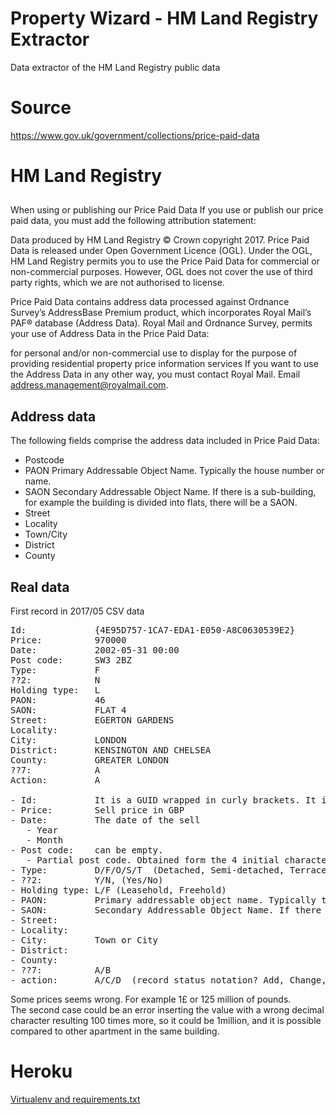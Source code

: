 # Property Wizard - HM Land Registry Extractor
Data extractor of the HM Land Registry public data

# Source

https://www.gov.uk/government/collections/price-paid-data


# HM Land Registry

## 
When using or publishing our Price Paid Data
If you use or publish our price paid data, you must add the following attribution statement:

Data produced by HM Land Registry © Crown copyright 2017.
Price Paid Data is released under Open Government Licence (OGL). Under the OGL, HM Land Registry permits you to use the Price Paid Data for commercial or non-commercial purposes. However, OGL does not cover the use of third party rights, which we are not authorised to license.

Price Paid Data contains address data processed against Ordnance Survey’s AddressBase Premium product, which incorporates Royal Mail’s PAF® database (Address Data). Royal Mail and Ordnance Survey, permits your use of Address Data in the Price Paid Data:

for personal and/or non-commercial use
to display for the purpose of providing residential property price information services
If you want to use the Address Data in any other way, you must contact Royal Mail. Email address.management@royalmail.com.

## Address data

The following fields comprise the address data included in Price Paid Data:

- Postcode
- PAON Primary Addressable Object Name. Typically the house number or name.
- SAON Secondary Addressable Object Name. If there is a sub-building, for example the building is divided into flats, there will be a SAON.
- Street
- Locality
- Town/City
- District
- County

## Real data

First record in 2017/05 CSV data

<pre>
Id:             {4E95D757-1CA7-EDA1-E050-A8C0630539E2}
Price:          970000	
Date:           2002-05-31 00:00	
Post code:      SW3 2BZ	
Type:           F	
??2:            N	
Holding type:   L	
PAON:           46	
SAON:           FLAT 4	
Street:         EGERTON GARDENS
Locality:        
City:           LONDON	
District:       KENSINGTON AND CHELSEA	
County:         GREATER LONDON	
??7:            A	
Action:         A

- Id:           It is a GUID wrapped in curly brackets. It is duplicated also for completely different properties. What is it related to?
- Price:        Sell price in GBP
- Date:         The date of the sell
   - Year
   - Month
- Post code:    can be empty. 
   - Partial post code. Obtained form the 4 initial characters and removing the space return the partial post code.
- Type:         D/F/O/S/T  (Detached, Semi-detached, Terraced, Flat, Other)
- ??2:          Y/N, (Yes/No)  
- Holding type: L/F (Leasehold, Freehold)
- PAON:         Primary addressable object name. Typically the house number or name
- SAON:         Secondary Addressable Object Name. If there is a sub-building, for example the building is divided into flats, there will be a SAON.
- Street:
- Locality:
- City:         Town or City
- District:
- County:
- ??7:          A/B
- action:       A/C/D  (record status notation? Add, Change, Delete ?)
</pre>
  
Some prices seems wrong. For example 1£ or 125 million of pounds.  
The second case could be an error inserting the value with a wrong decimal character resulting 100 times more, so it could be 1million, and it is possible compared to other apartment in the same building.

# Heroku

[Virtualenv and requirements.txt](https://devcenter.heroku.com/articles/getting-started-with-python#declare-app-dependencies)